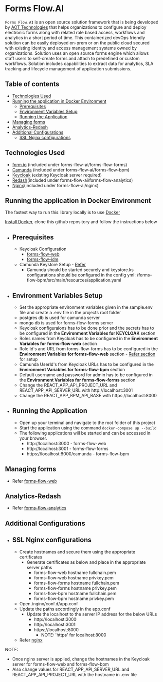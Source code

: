 # Forms Flow.AI
`Forms Flow.AI` is an open source solution framework that is being developed by [AOT Technologies](https://www.aot-technologies.com/) that helps organizations to configure and deploy electronic forms along with related role based access, workflows and analytics in a short period of time.  This containerized devOps friendly solution can be easily deployed on-prem or on the public cloud secured with existing identity and access management systems owned by organizations. Solution uses an open source forms engine which allows staff users to self-create forms and attach to predefined or custom workflows. Solution includes capabilities to extract data for analytics, SLA tracking and lifecycle management of application submissions.

## Table of contents
* [Technologies Used](#technologies-used)
* [Running the application in Docker Environment](#running-the-application-in-docker-environment)
    * [Prerequisites](#prerequisites)
    * [Environment Variables Setup](#environment-variables-setup)
    * [Running the Application](#running-the-application)
* [Managing forms](#managing-forms)
* [Analytics-Redash](#analytics-redash)
* [Additional Configurations](#additional-configurations)
    * [SSL Nginx configurations](#ssl-nginx-configurations)

Technologies Used
------------------
- [form.io](https://www.form.io/opensource) (included under forms-flow-ai/forms-flow-forms)
- [Camunda](https://camunda.com/) (included under forms-flow-ai/forms-flow-bpm)
- [Keycloak](https://www.keycloak.org/) (existing Keycloak server required)
- [Redash](https://redash.io)(included under forms-flow-ai/forms-flow-analytics)
- [Nginx](https://www.nginx.com)(included under forms-flow-ai/nginx)

Running the application in Docker Environment
---------------------------------------------
The fastest way to run this library locally is to use [Docker](https://docker.com)

 [Install Docker](https://docs.docker.com/v17.12/install/), clone this github repository and follow the instructions below
 
   - Prerequisites
     -------------
      - Keycloak Configuration
         - [forms-flow-web](https://github.com/AOT-Technologies/forms-flow-ai/tree/master/forms-flow-web#keycloak-configuration)
         - [forms-flow-idm](https://github.com/AOT-Technologies/forms-flow-ai/tree/master/forms-flow-idm#keycloak-configuration)
      - Camunda Keystore Setup - [Refer](https://github.com/AOT-Technologies/forms-flow-ai/tree/master/forms-flow-bpm#http-https-setup)
         - Camunda should be started securely and keystore.ks configurations should be configured in the config yml: /forms-flow-bpm/src/main/resources/application.yaml

   - Environment Variables Setup
     ---------------------------
     - Set the appropriate environment variables given in the sample.env file and create a .env file in the projects root folder 
      - postgres db is used for camunda server
      - mongo db is used for forms-flow-forms server
      - Keycloak configuraions has to be done prior and the secrets has to be configured in the **Environment Variables for KEYCLOAK** section
      - Roles names from Keycloak has to be configured in the **Environment Variables for forms-flow-web** section
      - Role Id's and URL from forms-flow-forms has to be configured in the **Environment Variables for forms-flow-web** section - [Refer section](https://github.com/AOT-Technologies/forms-flow-ai/tree/master/forms-flow-web#environment-configuration) for setup
      - Camunda UserId's from Keycloak URLs has to be configured in the **Environment Variables for forms-flow-bpm** section
      - Default username and password for admin has to be configured in the **Environment Variables for forms-flow-forms** section
      - Change the REACT_APP_API_PROJECT_URL and REACT_APP_API_SERVER_URL with http://localhost:3001
      - Change the REACT_APP_BPM_API_BASE with https://localhost:8000

   - Running the Application
     -----------------------
      - Open up your terminal and navigate to the root folder of this project
      - Start the application using the command
            ```docker-compose up --build
            ```
       - The following applications will be started and can be accessed in your browser.
         - http://localhost:3000 - forms-flow-web
         - http://localhost:3001 - forms-flow-forms
         - https://localhost:8000/camunda - forms-flow-bpm
    
Managing forms
--------------
- Refer [forms-flow-web](https://github.com/AOT-Technologies/forms-flow-ai/tree/master/forms-flow-web#forms-flow-web)

Analytics-Redash
----------------
- Refer [forms-flow-analytics](https://github.com/AOT-Technologies/forms-flow-ai/tree/feature/tasks-base/forms-flow-analytics#how-to-run)

Additional Configurations
-------------------------
- SSL Nginx configurations
  ------------------------
   - Create hostnames and secure them using the appropriate certificates
     - Generate certificates as below and place in the appropriate server paths
         - forms-flow-web hostname fullchain.pem
         - forms-flow-web hostname privkey.pem
         - forms-flow-forms hostname fullchain.pem
         - forms-flow-forms hostname privkey.pem
         - forms-flow-bpm hostname fullchain.pem
         - forms-flow-bpm hostname privkey.pem
  - Open /nginx/conf.d/app.conf
  - Update the paths accordingly in the app.conf
     - Update the localhost to the server IP address for the below URLs
         - http://localhost:3000
         - http://localhost:3001
         - https://localhost:8000
           - NOTE: 'https' for localhost:8000
  - Refer [nginx](https://github.com/AOT-Technologies/forms-flow-ai/tree/master/nginx#nginx)
  
NOTE:
  - Once nginx server is applied, change the hostnames in the Keycloak server for forms-flow-web and forms-flow-bpm
  - Also change values for REACT_APP_API_SERVER_URL and REACT_APP_API_PROJECT_URL with the hostname in .env file
  


